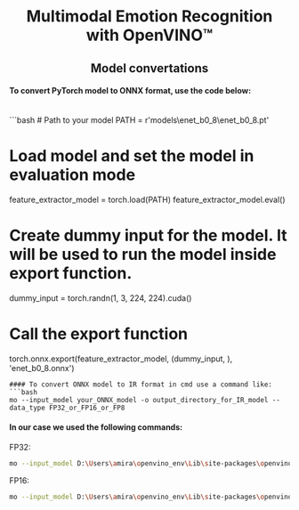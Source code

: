 <h1 align="center">Multimodal Emotion Recognition with OpenVINO™</h1>
<h2 align="center">Model convertations</h2>
<h4>To convert PyTorch model to ONNX format, use the code below:</h4>
<br>
```bash
# Path to your model
PATH = r'models\enet_b0_8\enet_b0_8.pt'

# Load model and set the model in evaluation mode
feature_extractor_model = torch.load(PATH)
feature_extractor_model.eval()

# Create dummy input for the model. It will be used to run the model inside export function.
dummy_input = torch.randn(1, 3, 224, 224).cuda()
# Call the export function
torch.onnx.export(feature_extractor_model, (dummy_input, ), 'enet_b0_8.onnx')
```
#### To convert ONNX model to IR format in cmd use a command like:
```bash
mo --input_model your_ONNX_model -o output_directory_for_IR_model --data_type FP32_or_FP16_or_FP8
```
#### In our case we used the following commands:
FP32:
```bash
mo --input_model D:\Users\amira\openvino_env\Lib\site-packages\openvino\model_zoo\models\group_project\enet_b0_8\enet_b0_8.onnx -o D:\Users\amira\openvino_env\Lib\site-packages\openvino\model_zoo\models\group_project\enet_b0_8 --data_type FP32
```
FP16:
```bash
mo --input_model D:\Users\amira\openvino_env\Lib\site-packages\openvino\model_zoo\models\group_project\enet_b0_8\enet_b0_8.onnx -o D:\Users\amira\openvino_env\Lib\site-packages\openvino\model_zoo\models\group_project\enet_b0_8 --data_type FP16
```
